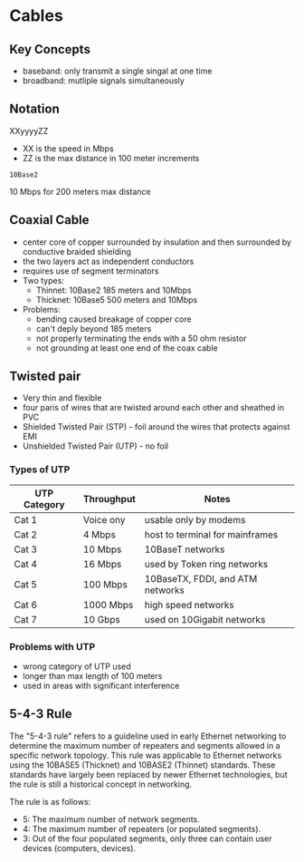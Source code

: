 # Cables

## Key Concepts
- baseband: only transmit a single singal at one time
- broadband: mutliple signals simultaneously

## Notation
XXyyyyZZ
- XX is the speed in Mbps
- ZZ is the max distance in 100 meter increments

```
10Base2
```
10 Mbps for 200 meters max distance

## Coaxial Cable
- center core of copper surrounded by insulation and then surrounded by conductive braided shielding
- the two layers act as independent conductors
- requires use of segment terminators
- Two types:
  - Thinnet: 10Base2 185 meters and 10Mbps
  - Thicknet: 10Base5 500 meters and 10Mbps
- Problems:
  - bending caused breakage of copper core
  - can't deply beyond 185 meters
  - not properly terminating the ends with a 50 ohm resistor
  - not grounding at least one end of the coax cable
 
## Twisted pair
- Very thin and flexible
- four  paris of wires that are twisted around each other and sheathed in PVC
- Shielded Twisted Pair (STP) - foil around the wires that protects against EMI
- Unshielded Twisted Pair (UTP) - no foil

### Types of UTP
| UTP Category | Throughput | Notes |
|----|----|----|
|Cat 1|Voice ony|usable only by modems |
|Cat 2|4 Mbps|host to terminal for mainframes |
|Cat 3|10 Mbps|10BaseT networks |
|Cat 4|16 Mbps |used by Token ring networks |
|Cat 5|100 Mbps |10BaseTX, FDDI, and ATM networks |
|Cat 6|1000 Mbps |high speed networks |
|Cat 7|10 Gbps |used on 10Gigabit networks |

### Problems with UTP
- wrong category of UTP used
- longer than max length of 100 meters
- used in areas with significant interference


## 5-4-3 Rule
The "5-4-3 rule" refers to a guideline used in early Ethernet networking to determine the maximum number 
of repeaters and segments allowed in a specific network topology. This rule was applicable to Ethernet 
networks using the 10BASE5 (Thicknet) and 10BASE2 (Thinnet) standards. These standards have largely 
been replaced by newer Ethernet technologies, but the rule is still a historical concept in networking.

The rule is as follows:

- 5: The maximum number of network segments.
- 4: The maximum number of repeaters (or populated segments).
- 3: Out of the four populated segments, only three can contain user devices (computers, devices).
